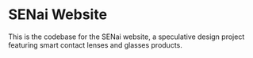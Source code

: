 # SENai Website

This is the codebase for the SENai website, a speculative design project featuring smart contact lenses and glasses products. 

